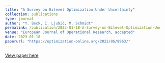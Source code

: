 ```yaml
---
title: "A Survey on Bilevel Optimization Under Uncertainty"
collection: publications
type: journal
author: "Y. Beck, I. Ljubić, M. Schmidt"
permalink: /publication/2023-01-18-A-Survey-on-Bilevel-Optimization-Under-Uncertainty
venue: "European Journal of Operational Research, accepted"
date: 2023-01-18
paperurl: "https://optimization-online.org/2022/06/8963/"
---
```



[View paper here](https://optimization-online.org/2022/06/8963/)
